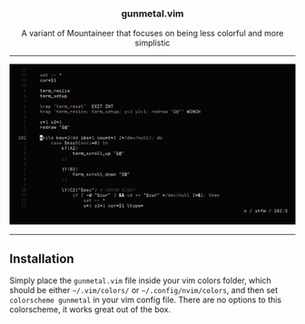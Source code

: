 <h3 align="center">gunmetal.vim</h3>
<p align="center">A variant of Mountaineer that focuses on being less colorful and more simplistic</p>

***

![img](scrots/what.png)

***

## Installation

Simply place the `gunmetal.vim` file inside your vim colors folder, which should be either `~/.vim/colors/` or `~/.config/nvim/colors`, and then set `colorscheme gunmetal` in your vim config file. There are no options to this colorscheme, it works great out of the box.
